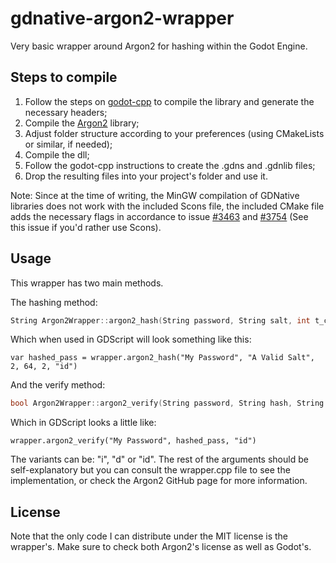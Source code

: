 # gdnative-argon2-wrapper
Very basic wrapper around Argon2 for hashing within the Godot Engine.

## Steps to compile
1. Follow the steps on [godot-cpp](https://github.com/godotengine/godot-cpp) to compile the library and generate the necessary headers;
2. Compile the [Argon2](https://github.com/P-H-C/phc-winner-argon2) library;
3. Adjust folder structure according to your preferences (using CMakeLists or similar, if needed);
4. Compile the dll;
5. Follow the godot-cpp instructions to create the .gdns and .gdnlib files;
6. Drop the resulting files into your project's folder and use it.

Note: Since at the time of writing, the MinGW compilation of GDNative libraries does not work with the included Scons file, the included CMake file adds the necessary flags in accordance to issue [#3463](https://github.com/godotengine/godot-docs/issues/3463) and [#3754](https://github.com/godotengine/godot-docs/issues/3754) (See this issue if you'd rather use Scons).

## Usage

This wrapper has two main methods.

The hashing method:
```C++
String Argon2Wrapper::argon2_hash(String password, String salt, int t_cost, int m_cost, int parallelism, String variant)
```

Which when used in GDScript will look something like this:
```GDScript
var hashed_pass = wrapper.argon2_hash("My Password", "A Valid Salt", 2, 64, 2, "id")
```

And the verify method:
```C++
bool Argon2Wrapper::argon2_verify(String password, String hash, String variant)
```

Which in GDScript looks a little like:
```GDScript
wrapper.argon2_verify("My Password", hashed_pass, "id")
```

The variants can be: "i", "d" or "id". The rest of the arguments should be self-explanatory but you can consult the wrapper.cpp file to see the implementation, or check the Argon2 GitHub page for more information.

## License

Note that the only code I can distribute under the MIT license is the wrapper's. Make sure to check both Argon2's license as well as Godot's.
